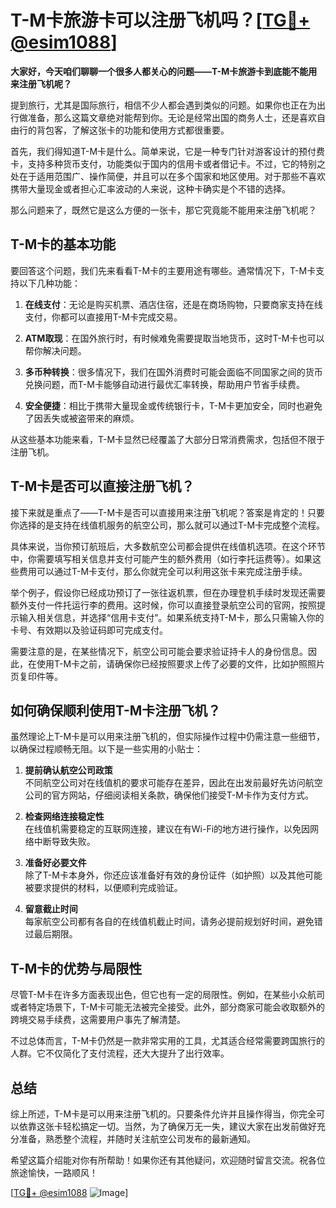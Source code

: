 # T-M卡旅游卡可以注册飞机吗？[[TG💪+ @esim1088](https://t.me/s/esim1088)]

**大家好，今天咱们聊聊一个很多人都关心的问题——T-M卡旅游卡到底能不能用来注册飞机呢？**

提到旅行，尤其是国际旅行，相信不少人都会遇到类似的问题。如果你也正在为出行做准备，那么这篇文章绝对能帮到你。无论是经常出国的商务人士，还是喜欢自由行的背包客，了解这张卡的功能和使用方式都很重要。

首先，我们得知道T-M卡是什么。简单来说，它是一种专门针对游客设计的预付费卡，支持多种货币支付，功能类似于国内的信用卡或者借记卡。不过，它的特别之处在于适用范围广、操作简便，并且可以在多个国家和地区使用。对于那些不喜欢携带大量现金或者担心汇率波动的人来说，这种卡确实是个不错的选择。

那么问题来了，既然它是这么方便的一张卡，那它究竟能不能用来注册飞机呢？

## **T-M卡的基本功能**

要回答这个问题，我们先来看看T-M卡的主要用途有哪些。通常情况下，T-M卡支持以下几种功能：

1. **在线支付**：无论是购买机票、酒店住宿，还是在商场购物，只要商家支持在线支付，你都可以直接用T-M卡完成交易。
   
2. **ATM取现**：在国外旅行时，有时候难免需要提取当地货币，这时T-M卡也可以帮你解决问题。

3. **多币种转换**：很多情况下，我们在国外消费时可能会面临不同国家之间的货币兑换问题，而T-M卡能够自动进行最优汇率转换，帮助用户节省手续费。

4. **安全便捷**：相比于携带大量现金或传统银行卡，T-M卡更加安全，同时也避免了因丢失或被盗带来的麻烦。

从这些基本功能来看，T-M卡显然已经覆盖了大部分日常消费需求，包括但不限于注册飞机。

## **T-M卡是否可以直接注册飞机？**

接下来就是重点了——T-M卡是否可以直接用来注册飞机呢？答案是肯定的！只要你选择的是支持在线值机服务的航空公司，那么就可以通过T-M卡完成整个流程。

具体来说，当你预订航班后，大多数航空公司都会提供在线值机选项。在这个环节中，你需要填写相关信息并支付可能产生的额外费用（如行李托运费等）。如果这些费用可以通过T-M卡支付，那么你就完全可以利用这张卡来完成注册手续。

举个例子，假设你已经成功预订了一张往返机票，但在办理登机手续时发现还需要额外支付一件托运行李的费用。这时候，你可以直接登录航空公司的官网，按照提示输入相关信息，并选择“信用卡支付”。如果系统支持T-M卡，那么只需输入你的卡号、有效期以及验证码即可完成支付。

需要注意的是，在某些情况下，航空公司可能会要求验证持卡人的身份信息。因此，在使用T-M卡之前，请确保你已经按照要求上传了必要的文件，比如护照照片页复印件等。

## **如何确保顺利使用T-M卡注册飞机？**

虽然理论上T-M卡是可以用来注册飞机的，但实际操作过程中仍需注意一些细节，以确保过程顺畅无阻。以下是一些实用的小贴士：

1. **提前确认航空公司政策**  
   不同航空公司对在线值机的要求可能存在差异，因此在出发前最好先访问航空公司的官方网站，仔细阅读相关条款，确保他们接受T-M卡作为支付方式。

2. **检查网络连接稳定性**  
   在线值机需要稳定的互联网连接，建议在有Wi-Fi的地方进行操作，以免因网络中断导致失败。

3. **准备好必要文件**  
   除了T-M卡本身外，你还应该准备好有效的身份证件（如护照）以及其他可能被要求提供的材料，以便顺利完成验证。

4. **留意截止时间**  
   每家航空公司都有各自的在线值机截止时间，请务必提前规划好时间，避免错过最后期限。

## **T-M卡的优势与局限性**

尽管T-M卡在许多方面表现出色，但它也有一定的局限性。例如，在某些小众航司或者特定场景下，T-M卡可能无法被完全接受。此外，部分商家可能会收取额外的跨境交易手续费，这需要用户事先了解清楚。

不过总体而言，T-M卡仍然是一款非常实用的工具，尤其适合经常需要跨国旅行的人群。它不仅简化了支付流程，还大大提升了出行效率。

## **总结**

综上所述，T-M卡是可以用来注册飞机的。只要条件允许并且操作得当，你完全可以依靠这张卡轻松搞定一切。当然，为了确保万无一失，建议大家在出发前做好充分准备，熟悉整个流程，并随时关注航空公司发布的最新通知。

希望这篇介绍能对你有所帮助！如果你还有其他疑问，欢迎随时留言交流。祝各位旅途愉快，一路顺风！

[[TG💪+ @esim1088](https://t.me/s/esim1088) ![Image](https://i.postimg.cc/4NQfJmqS/Snipaste-2025-05-13-00-14-12.png)]
